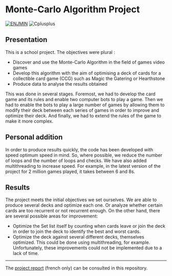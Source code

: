# Monte-Carlo Algorithm Project

[![ENJMIN](https://img.shields.io/badge/%20ENJMIN-c1002a?style=for-the-badge)](https://enjmin.cnam.fr/)
![Cplusplus](https://img.shields.io/badge/made%20in%20c%2B%2B-ffffff?style=for-the-badge&color=white)

## Presentation

This is a school project. The objectives were plural :

- Discover and use the Monte-Carlo Algorithm in the field of games
video games
- Develop this algorithm with the aim of optimising a deck of cards for
a collectible card game (CCG) such as Magic the Gatering or
Hearthstone
- Produce data to analyse the results obtained

This was done in several stages. Foremost, we had to develop the card game and its rules and enable two computer bots to play a game. Then we had to enable the bots to play a large number of games by allowing them to modify their deck between each series of games in order to improve and optimize their deck. And finally, we had to extend the rules of the game to make it more complex.

## Personal addition

In order to produce results quickly, the code has been developed with speed
optimum speed in mind. So, where possible, we reduce the number of loops and
the number of loops and checks. We have also added multithreading
to increase speed. For example, in the latest version of the project for
2 million games played, it takes between 6 and 8s.

## Results

The project meets the initial objectives we set ourselves. We are able to produce several decks and optimize each one. Or analyze whether certain cards are too recurrent or not recurrent enough.
On the other hand, there are several possible areas for improvement:
- Optimize the Set list itself by counting when cards leave or join the deck in order to
join the deck to identify the best and worst cards.
- Optimize the deck against several different decks, themselves optimized. This could be done using multithreading, for example.
Unfortunately, these improvements could not be implemented due to a lack of time.

---

The [project report](/Data/Rapport%20du%20TP%20Optimisation.pdf) (french only) can be consulted in this repository.